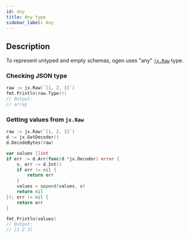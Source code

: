 ```yaml
---
id: any
title: Any type
sidebar_label: Any
---
```


## Description

To represent untyped and empty schemas, ogen uses "any" [`jx.Raw`](https://pkg.go.dev/github.com/go-faster/jx) type.

### Checking JSON type
```go
raw := jx.Raw(`[1, 2, 3]`)
fmt.Println(raw.Type())
// Output:
// array
```

### Getting values from `jx.Raw`
```go
raw := jx.Raw(`[1, 2, 3]`)
d := jx.GetDecoder()
d.DecodeBytes(raw)

var values []int
if err := d.Arr(func(d *jx.Decoder) error {
    v, err := d.Int()
    if err != nil {
        return err
    }
    values = append(values, v)
    return nil
}); err != nil {
	return err
}

fmt.Println(values)
// Output:
// [1 2 3]
```
